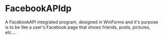# FacebookAPIdp
A FacebookAPI integrated program, designed in WinForms and it's purpose is to be like a user's Facebook page that shows friends, posts, pictures, etc.... 
